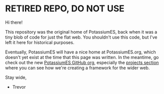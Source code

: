 # RETIRED REPO, DO NOT USE

Hi there!

This repository was the original home of PotassiumES, back when it was a tiny blob of code for just the flat web. You shouldn't use this code, but I've left it here for historical purposes.

Eventually, PotassiumES will have a nice home at PotassiumES.org, which doesn't yet exist at the time that this page was written. In the meantime, go check out the new [PotassiumES GitHub org](https://github.com/PotassiumES), especially the [projects section](https://github.com/orgs/PotassiumES/projects) where you can see how we're creating a framework for the wider web.

Stay wide,

- Trevor

